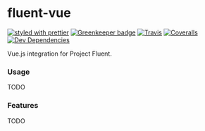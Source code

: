 # fluent-vue

[![styled with prettier](https://img.shields.io/badge/styled_with-prettier-ff69b4.svg)](https://github.com/prettier/prettier)
[![Greenkeeper badge](https://badges.greenkeeper.io/alexjoverm/typescript-library-starter.svg)](https://greenkeeper.io/)
[![Travis](https://img.shields.io/travis/alexjoverm/typescript-library-starter.svg)](https://travis-ci.org/Demivan/fluent-vue)
[![Coveralls](https://img.shields.io/coveralls/alexjoverm/typescript-library-starter.svg)](https://coveralls.io/github/Demivan/fluent-vue)
[![Dev Dependencies](https://david-dm.org/alexjoverm/typescript-library-starter/dev-status.svg)](https://david-dm.org/Demivan/fluent-vue?type=dev)

Vue.js integration for Project Fluent.

### Usage

TODO

### Features

TODO

